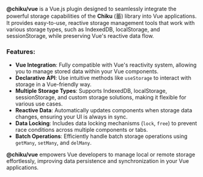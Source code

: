 **@chiku/vue** is a Vue.js plugin designed to seamlessly integrate the powerful storage capabilities of the **Chiku** (蓄) library into Vue applications. It provides easy-to-use, reactive storage management tools that work with various storage types, such as IndexedDB, localStorage, and sessionStorage, while preserving Vue's reactive data flow.

### Features:
- **Vue Integration**: Fully compatible with Vue's reactivity system, allowing you to manage stored data within your Vue components.
- **Declarative API**: Use intuitive methods like `useStorage` to interact with storage in a Vue-friendly way.
- **Multiple Storage Types**: Supports IndexedDB, localStorage, sessionStorage, and custom storage solutions, making it flexible for various use cases.
- **Reactive Data**: Automatically updates components when storage data changes, ensuring your UI is always in sync.
- **Data Locking**: Includes data locking mechanisms (`lock`, `free`) to prevent race conditions across multiple components or tabs.
- **Batch Operations**: Efficiently handle batch storage operations using `getMany`, `setMany`, and `delMany`.

**@chiku/vue** empowers Vue developers to manage local or remote storage effortlessly, improving data persistence and synchronization in your Vue applications.